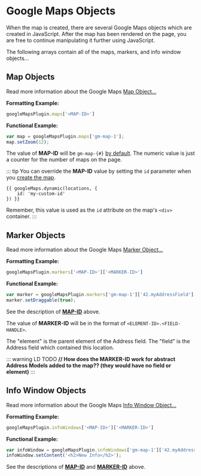 # Google Maps Objects

When the map is created, there are several Google Maps objects which are created in JavaScript. After the map has been rendered on the page, you are free to continue manipulating it further using JavaScript.

The following arrays contain all of the maps, markers, and info window objects...

## Map Objects

Read more information about the Google Maps [Map Object...](https://developers.google.com/maps/documentation/javascript/reference/map#Map)

**Formatting Example:**

```js
googleMapsPlugin.maps['<MAP-ID>']
```

**Functional Example:**

```js
var map = googleMapsPlugin.maps['gm-map-1'];
map.setZoom(12);
```

The value of **MAP-ID** will be `gm-map-{#}` [by default](/maps/dynamic/#options). The numeric value is just a counter for the number of maps on the page. 

::: tip 
You can override the **MAP-ID** value by setting the `id` parameter when you [create the map](/maps/dynamic/).

```twig
{{ googleMaps.dynamic(locations, {
    id: 'my-custom-id'
}) }}
```

Remember, this value is used as the `id` attribute on the map's `<div>` container.
:::

## Marker Objects

Read more information about the Google Maps [Marker Object...](https://developers.google.com/maps/documentation/javascript/reference/marker#Marker)

**Formatting Example:**

```js
googleMapsPlugin.markers['<MAP-ID>']['<MARKER-ID>']
```

**Functional Example:**

```js
var marker = googleMapsPlugin.markers['gm-map-1']['42.myAddressField'];
marker.setDraggable(true);
```

See the description of [**MAP-ID**](#map-objects) above.

The value of **MARKER-ID** will be in the format of `<ELEMENT-ID>.<FIELD-HANDLE>`.

The "element" is the parent element of the Address field. The "field" is the Address field which contained this location.

::: warning LD TODO
**// How does the MARKER-ID work for abstract Address Models added to the map?? (they would have no field or element)**
:::


## Info Window Objects

Read more information about the Google Maps [Info Window Object...](https://developers.google.com/maps/documentation/javascript/reference/info-window#InfoWindow)


**Formatting Example:**

```js
googleMapsPlugin.infoWindows['<MAP-ID>']['<MARKER-ID>']
```

**Functional Example:**

```js
var infoWindow = googleMapsPlugin.infoWindows['gm-map-1']['42.myAddressField'];
infoWindow.setContent('<h2>New Info</h2>');
```

See the descriptions of [**MAP-ID**](#map-objects) and [**MARKER-ID**](#marker-objects) above.
